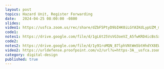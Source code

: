 ```yaml
---
layout: post
topics: Hazard Unit, Register Forwarding
date:   2024-04-25 08:00:00 -0800
slides: 
video1: https://usfca.zoom.us/rec/share/dZbF5PtyD9bIHK0iLGYAIKdLypUZM_md3RIWamu5yo9hMx6XzV43pN1WzcUhn7ss.6gH-LcB9IRfyj1iF
code1: 
notes1: https://drive.google.com/file/d/1gL6t25VsVG3oeVZ_A5fwKRD4icBsSxrY/view?usp=drive_link
code2: 
notes2: https://drive.google.com/file/d/1y91roMQN_87lphVNtWm5btHhdYX8EWrp/view?usp=drive_link
video2: https://urldefense.proofpoint.com/v2/url?u=https-3A__usfca.zoom.us_rec_share_cQeoL-5FrkP6aDRxIV5rh3atVJO-2DX8SeOUgZuDvP8WGj5-5FVZcDKZFSJ8o-5FNqH7HfEM.rq0EGMAXz8er-2Dv-5FC&d=DwMFAw&c=qgVugHHq3rzouXkEXdxBNQ&r=pWdb0PpdrgbA8UziBLv0cLIW3gZNVZarim7OULHTsTQ&m=OBFut3fZhAAGUTiZJzi6ALbSdXvS3DjoyUHYSFfFiggFxZbMPBdDcDMKWtEIPDf8&s=924jO_6OvTvx3BbWIzoVYYMSrqlCXd0o3vc9yb9Zuwk&e=
category: digital-design
published: true
---
```


